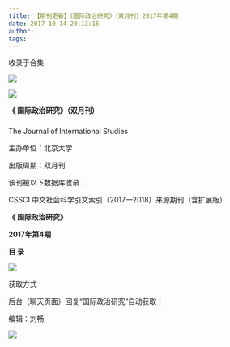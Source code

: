 ```yaml
---
title: 【期刊更新】《国际政治研究》（双月刊）2017年第4期
date: 2017-10-14 20:13:16
author: 
tags: 
---
```



收录于合集

![](/images/3964/2.gif)

  

  

![](/images/3964/3.jpeg)

**《 国际政治研究》（双月刊）**

###

###

###

###

###

The Journal of International Studies

主办单位：北京大学

出版周期：双月刊

该刊被以下数据库收录：

CSSCI 中文社会科学引文索引（2017—2018）来源期刊（含扩展版）

 **《 国际政治研究》**

 **2017年第4期**

 **目 录**

 **![](/images/3964/4.png)**

获取方式

后台（聊天页面）回复“国际政治研究”自动获取！

编辑：刘畅

![](/images/3964/5.gif)

